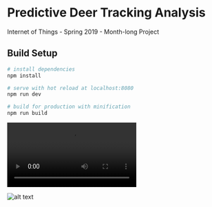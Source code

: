 # Predictive Deer Tracking Analysis

Internet of Things - Spring 2019 - Month-long Project

## Build Setup

``` bash
# install dependencies
npm install

# serve with hot reload at localhost:8080
npm run dev

# build for production with minification
npm run build
```

![alt text](https://raw.githubusercontent.com/MMShep97/Predictive-Deer-Tracking/master/demonstration-gif.webm)

![alt text](https://github.com/MMShep97/Predictive-Deer-Tracking/blob/master/IOT_Poster.png?raw=true)
